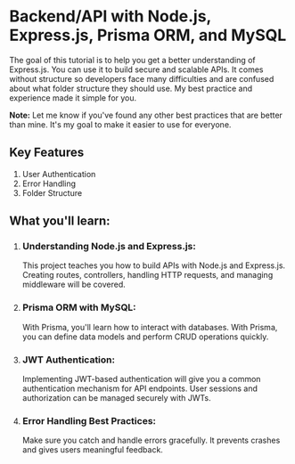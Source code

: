 # Backend/API with Node.js, Express.js, Prisma ORM, and MySQL

The goal of this tutorial is to help you get a better understanding of Express.js. You can use it to build secure and scalable APIs.
It comes without structure so developers face many difficulties and are confused about what folder structure they should use. My best practice and experience made it simple for you.

**Note:** Let me know if you've found any other best practices that are better than mine. It's my goal to make it easier to use for everyone.

## Key Features

1. User Authentication
2. Error Handling
3. Folder Structure

## What you'll learn:

1. ### Understanding Node.js and Express.js:

   This project teaches you how to build APIs with Node.js and Express.js. Creating routes, controllers, handling HTTP requests, and managing middleware will be covered.

2. ### Prisma ORM with MySQL:

   With Prisma, you'll learn how to interact with databases. With Prisma, you can define data models and perform CRUD operations quickly.

3. ### JWT Authentication:

   Implementing JWT-based authentication will give you a common authentication mechanism for API endpoints. User sessions and authorization can be managed securely with JWTs.

4. ### Error Handling Best Practices:
   Make sure you catch and handle errors gracefully. It prevents crashes and gives users meaningful feedback.
